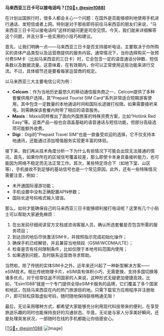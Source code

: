 **马来西亚三日卡可以接电话吗？[[TG💪+ @esim1088](https://t.me/s/esim1088)]**

在计划出国旅行时，很多人都会关心一个问题：在国外是否能够顺利地使用手机进行通话、发短信或者上网。特别是对于那些即将前往马来西亚的朋友们来说，“马来西亚三日卡可以接电话吗”这样的疑问更是司空见惯。今天，我们就来详细解答这个问题，并且分享一些实用的小技巧和建议。

首先，让我们明确一点——马来西亚三日卡是否支持接听电话，主要取决于你所购买的具体产品类型以及运营商提供的服务内容。通常情况下，当你选择购买一张预付费SIM卡（比如马来西亚的三日卡）时，它会包含一定的语音通话分钟数、短信条数以及数据流量。这意味着，在有效期内，你可以正常使用这些功能来进行交流。不过，具体细节还是要看每家运营商的规定。

以马来西亚三大主要电信公司为例：
- **Celcom**：作为当地历史最悠久的移动通信服务商之一，Celcom提供了多种套餐供用户选择。其“Prepaid Tourist SIM Card”系列非常适合短期游客使用，其中包含一定数量的本地通话时间和国际长途拨打权限。如果需要接听来电，则需确保该套餐内附带了相应的语音服务。
- **Maxis**：Maxis同样推出了面向外国旅客的特殊资费方案，比如“Hotlink Red Easy”等。这类产品一般也会涵盖基础的语音通话与短信功能，但部分高级选项可能额外收费。
- **Digi**：Digi的“Prepaid Travel SIM”也是一款备受欢迎的选择，它不仅支持本地通讯，还能通过添加增值服务实现更丰富的体验。

接下来，我们再从技术角度分析一下为什么有些情况下可能会出现无法接通的情况。首先，如果你所在的区域信号覆盖较差，那么即使卡本身具备接听能力，也可能因为网络不稳定而无法正常工作。其次，某些特定场合下（如地下室、山区等），手机接收不到足够的基站信号也是一个常见原因。此外，还有一些特殊情况需要注意，例如：
- 未开通国际漫游功能；
- 手机设置中没有正确配置APN参数；
- 国际长途号码格式输入错误。

那么，如何才能确保自己的马来西亚三日卡能够顺利接打电话呢？这里有几个小贴士可以帮助大家避免麻烦：
1. 在出发前仔细阅读官方文档或咨询客服人员，确认所选套餐是否包含所需的服务项目；
2. 到达目的地后尽快激活SIM卡，并按照指示完成初始化操作；
3. 确保手机已经解锁，并且兼容当地频段（GSM/WCDMA/LTE）；
4. 检查是否有任何限制条件，比如仅限于本地号码范围内使用；
5. 如果遇到问题，及时联系运营商寻求帮助。

当然啦，除了传统的实体SIM卡之外，近年来还兴起了一种新型解决方案——eSIM技术。相比传统物理卡片，eSIM具有体积小巧、无需更换、支持多国切换等诸多优点。对于经常往返不同国家的人来说，这种形式无疑更加便捷高效。比如，“Esim1088”就是一个专门提供全球eSIM卡服务的品牌，它们覆盖了多个国家和地区，包括马来西亚在内的热门旅游目的地。只需下载官方应用程序并注册账户，即可轻松获取虚拟号码，随时随地保持联络畅通无阻！

最后，无论采用哪种方式，都希望大家能够充分利用现代科技带来的便利，在享受旅途乐趣的同时也能保持良好的沟通状态。毕竟，无论是与家人分享美好瞬间，还是处理突发状况，一部随时在线的手机都能让你倍感安心。

[[TG💪+ @esim1088](https://t.me/s/esim1088) ![Image](https://i.postimg.cc/4NQfJmqS/Snipaste-2025-05-13-00-14-12.png)]